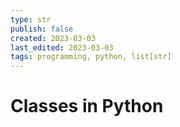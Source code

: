 ```yaml
---
type: str
publish: false
created: 2023-03-03
last_edited: 2023-03-03
tags: programming, python, list[str]
---
```

# Classes in Python